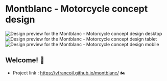 # Montblanc - Motorcycle concept design

![Design preview for the Montblanc - Motorcycle concept design desktop](./previepreview-desktop.png)
![Design preview for the Montblanc - Motorcycle concept design tablet](./previepreview-tablet.png)
![Design preview for the Montblanc - Motorcycle concept design mobile](./previepreview-mobile.png)

## Welcome! 👋

- Project link : https://vfrancoil.github.io/montblanc/ 🏍️
